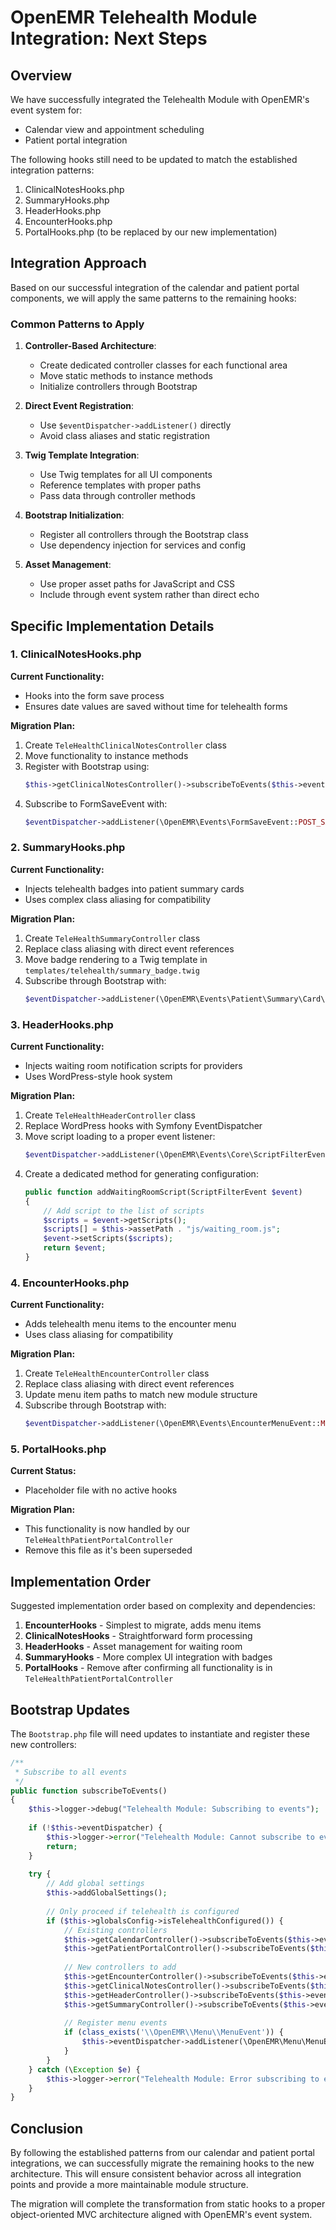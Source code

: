 # OpenEMR Telehealth Module Integration: Next Steps

## Overview

We have successfully integrated the Telehealth Module with OpenEMR's event system for:
- Calendar view and appointment scheduling
- Patient portal integration

The following hooks still need to be updated to match the established integration patterns:

1. ClinicalNotesHooks.php
2. SummaryHooks.php
3. HeaderHooks.php
4. EncounterHooks.php
5. PortalHooks.php (to be replaced by our new implementation)

## Integration Approach

Based on our successful integration of the calendar and patient portal components, we will apply the same patterns to the remaining hooks:

### Common Patterns to Apply

1. **Controller-Based Architecture**:
   - Create dedicated controller classes for each functional area
   - Move static methods to instance methods
   - Initialize controllers through Bootstrap

2. **Direct Event Registration**:
   - Use `$eventDispatcher->addListener()` directly
   - Avoid class aliases and static registration

3. **Twig Template Integration**:
   - Use Twig templates for all UI components
   - Reference templates with proper paths
   - Pass data through controller methods

4. **Bootstrap Initialization**:
   - Register all controllers through the Bootstrap class
   - Use dependency injection for services and config

5. **Asset Management**:
   - Use proper asset paths for JavaScript and CSS
   - Include through event system rather than direct echo

## Specific Implementation Details

### 1. ClinicalNotesHooks.php

**Current Functionality:**
- Hooks into the form save process
- Ensures date values are saved without time for telehealth forms

**Migration Plan:**
1. Create `TeleHealthClinicalNotesController` class
2. Move functionality to instance methods
3. Register with Bootstrap using:
   ```php
   $this->getClinicalNotesController()->subscribeToEvents($this->eventDispatcher);
   ```
4. Subscribe to FormSaveEvent with:
   ```php
   $eventDispatcher->addListener(\OpenEMR\Events\FormSaveEvent::POST_SAVE, [$this, 'onClinicalNoteSave']);
   ```

### 2. SummaryHooks.php

**Current Functionality:**
- Injects telehealth badges into patient summary cards
- Uses complex class aliasing for compatibility

**Migration Plan:**
1. Create `TeleHealthSummaryController` class
2. Replace class aliasing with direct event references
3. Move badge rendering to a Twig template in `templates/telehealth/summary_badge.twig`
4. Subscribe through Bootstrap with:
   ```php
   $eventDispatcher->addListener(\OpenEMR\Events\Patient\Summary\Card\RenderEvent::EVENT_HANDLE, [$this, 'injectBadge']);
   ```

### 3. HeaderHooks.php

**Current Functionality:**
- Injects waiting room notification scripts for providers
- Uses WordPress-style hook system

**Migration Plan:**
1. Create `TeleHealthHeaderController` class
2. Replace WordPress hooks with Symfony EventDispatcher
3. Move script loading to a proper event listener:
   ```php
   $eventDispatcher->addListener(\OpenEMR\Events\Core\ScriptFilterEvent::EVENT_NAME, [$this, 'addWaitingRoomScript']);
   ```
4. Create a dedicated method for generating configuration:
   ```php
   public function addWaitingRoomScript(ScriptFilterEvent $event)
   {
       // Add script to the list of scripts
       $scripts = $event->getScripts();
       $scripts[] = $this->assetPath . "js/waiting_room.js";
       $event->setScripts($scripts);
       return $event;
   }
   ```

### 4. EncounterHooks.php

**Current Functionality:**
- Adds telehealth menu items to the encounter menu
- Uses class aliasing for compatibility

**Migration Plan:**
1. Create `TeleHealthEncounterController` class
2. Replace class aliasing with direct event references
3. Update menu item paths to match new module structure
4. Subscribe through Bootstrap with:
   ```php
   $eventDispatcher->addListener(\OpenEMR\Events\EncounterMenuEvent::MENU_RENDER, [$this, 'addTelehealthMenu']);
   ```

### 5. PortalHooks.php

**Current Status:**
- Placeholder file with no active hooks

**Migration Plan:**
- This functionality is now handled by our `TeleHealthPatientPortalController`
- Remove this file as it's been superseded

## Implementation Order

Suggested implementation order based on complexity and dependencies:

1. **EncounterHooks** - Simplest to migrate, adds menu items
2. **ClinicalNotesHooks** - Straightforward form processing
3. **HeaderHooks** - Asset management for waiting room
4. **SummaryHooks** - More complex UI integration with badges
5. **PortalHooks** - Remove after confirming all functionality is in `TeleHealthPatientPortalController`

## Bootstrap Updates

The `Bootstrap.php` file will need updates to instantiate and register these new controllers:

```php
/**
 * Subscribe to all events
 */
public function subscribeToEvents()
{
    $this->logger->debug("Telehealth Module: Subscribing to events");
    
    if (!$this->eventDispatcher) {
        $this->logger->error("Telehealth Module: Cannot subscribe to events - event dispatcher not available");
        return;
    }
    
    try {
        // Add global settings
        $this->addGlobalSettings();
        
        // Only proceed if telehealth is configured
        if ($this->globalsConfig->isTelehealthConfigured()) {
            // Existing controllers
            $this->getCalendarController()->subscribeToEvents($this->eventDispatcher);
            $this->getPatientPortalController()->subscribeToEvents($this->eventDispatcher);
            
            // New controllers to add
            $this->getEncounterController()->subscribeToEvents($this->eventDispatcher);
            $this->getClinicalNotesController()->subscribeToEvents($this->eventDispatcher);
            $this->getHeaderController()->subscribeToEvents($this->eventDispatcher);
            $this->getSummaryController()->subscribeToEvents($this->eventDispatcher);
            
            // Register menu events
            if (class_exists('\\OpenEMR\\Menu\\MenuEvent')) {
                $this->eventDispatcher->addListener(\OpenEMR\Menu\MenuEvent::MENU_UPDATE, [$this, 'addMenuItems']);
            }
        }
    } catch (\Exception $e) {
        $this->logger->error("Telehealth Module: Error subscribing to events", ['error' => $e->getMessage()]);
    }
}
```

## Conclusion

By following the established patterns from our calendar and patient portal integrations, we can successfully migrate the remaining hooks to the new architecture. This will ensure consistent behavior across all integration points and provide a more maintainable module structure.

The migration will complete the transformation from static hooks to a proper object-oriented MVC architecture aligned with OpenEMR's event system. 